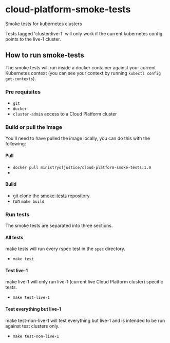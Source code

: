 # cloud-platform-smoke-tests

Smoke tests for kubernetes clusters

Tests tagged 'cluster:live-1' will only work if the current kubernetes config points to the live-1 cluster.

## How to run smoke-tests
The smoke tests will run inside a docker container against your current Kubernetes context (you can see your context by running `kubectl config get-contexts`).

### Pre requisites
- `git`
- `docker`
- `cluster-admin` access to a Cloud Platform cluster

### Build or pull the image
You'll need to have pulled the image locally, you can do this with the following:

#### Pull
- `docker pull ministryofjustice/cloud-platform-smoke-tests:1.0`
-
#### Build
- git clone the [smoke-tests]() repository.
- run `make build`

### Run tests
The smoke tests are separated into three sections.

#### All tests
make tests will run every rspec test in the `spec` directory.
- `make test`

#### Test live-1
make live-1 will only run live-1 (current live Cloud Platform cluster) specific tests.
- `make test-live-1`

#### Test everything but live-1
make test-non-live-1 will test everything but live-1 and is intended to be run against test clusters only.
- `make test-non-live-1`

